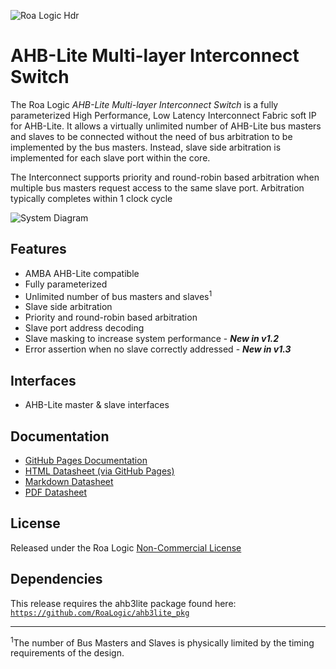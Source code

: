![Roa Logic Hdr][]

# AHB-Lite Multi-layer Interconnect Switch

The Roa Logic *AHB-Lite Multi-layer Interconnect Switch* is a fully parameterized High Performance, Low Latency Interconnect Fabric soft IP for AHB-Lite. It allows a virtually unlimited number of AHB-Lite bus masters and slaves to be connected without the need of bus arbitration to be implemented by the bus masters. Instead, slave side arbitration is implemented for each slave port within the core.

The Interconnect supports priority and round-robin based arbitration when multiple bus masters request access to the same slave port. Arbitration typically completes within 1 clock cycle

![System Diagram][]

## Features

- AMBA AHB-Lite compatible
- Fully parameterized
- Unlimited number of bus masters and slaves<sup>1</sup>
- Slave side arbitration
- Priority and round-robin based arbitration
- Slave port address decoding
- Slave masking to increase system performance - ***New in v1.2***
- Error assertion when no slave correctly addressed - ***New in v1.3***

## Interfaces

- AHB-Lite master & slave interfaces

## Documentation

- [GitHub Pages Documentation][GitHub Pages]
- [HTML Datasheet (via GitHub Pages)][HTML Datasheet]
- [Markdown Datasheet][MD Datasheet]
- [PDF Datasheet][PDF Datasheet]

## License

Released under the Roa Logic [Non-Commercial License][NC License]

## Dependencies

This release requires the ahb3lite package found here: [`https://github.com/RoaLogic/ahb3lite_pkg`][ahb3lite pkg]

- - -

<sup>1</sup>The number of Bus Masters and Slaves is physically limited by the timing requirements of the design.

[Roa Logic Hdr]:  /docs/assets/img/RoaLogicHeader.png

[GitHub Pages]:   https://roalogic.github.io/ahb3lite_interconnect "GitHub Pages Documentation"

[HTML Datasheet]: https://roalogic.github.io/ahb3lite_interconnect/ahb3lite_interconnect_datasheet.html "HTML Datasheet"

[MD Datasheet]:   /docs/ahb3lite_interconnect_datasheet.md "Markdown Datasheet"

[PDF Datasheet]:  /docs/ahb3lite_interconnect_datasheet.pdf "PDF Datasheet"

[System Diagram]: /docs/assets/img/ahb-lite-switch-sys.png "Example Interconnect System"

[NC License]:     LICENSE.md "Non-Commercial License"

[ahb3lite pkg]:   https://github.com/RoaLogic/ahb3lite_pkg "ahb3lite submodule" 
